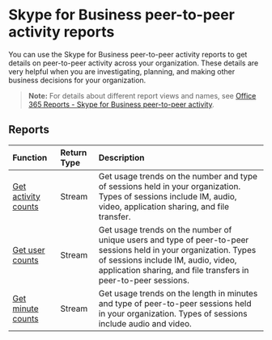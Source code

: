 # Skype for Business peer-to-peer activity reports

You can use the Skype for Business peer-to-peer activity reports to get details on peer-to-peer activity across your organization. These details are very helpful when you are investigating, planning, and making other business decisions for your organization.

> **Note:** For details about different report views and names, see [Office 365 Reports - Skype for Business peer-to-peer activity](https://support.office.com/client/Skype-for-Business-Online-peertopeer-activity-d3b2d569-4ee9-44b8-92bf-d518142f0713).

## Reports

| Function                                 | Return Type | Description                              |
| :--------------------------------------- | :---------- | :--------------------------------------- |
| [Get activity counts](../api/reportroot-getskypeforbusinesspeertopeeractivitycounts.md) | Stream      | Get usage trends on the number and type of sessions held in your organization. Types of sessions include IM, audio, video, application sharing, and file transfer. |
| [Get user counts](../api/reportroot-getskypeforbusinesspeertopeeractivityusercounts.md) | Stream      | Get usage trends on the number of unique users and type of peer-to-peer sessions held in your organization. Types of sessions include IM, audio, video, application sharing, and file transfers in peer-to-peer sessions. |
| [Get minute counts](../api/reportroot-getskypeforbusinesspeertopeeractivityminutecounts.md) | Stream      | Get usage trends on the length in minutes and type of peer-to-peer sessions held in your organization. Types of sessions include audio and video. |

